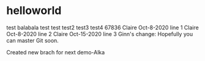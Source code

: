 # helloworld
test
balabala test
test
test2
test3
test4
67836
Claire Oct-8-2020 line 1
Claire Oct-8-2020 line 2
Claire Oct-15-2020 line 3
Ginn's change: Hopefully you can master Git soon.

Created new brach for next demo-Alka